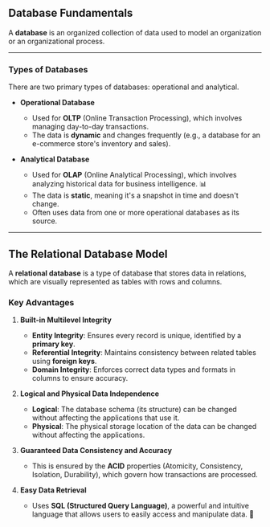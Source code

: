 ## Database Fundamentals

A **database** is an organized collection of data used to model an organization or an organizational process.

***

### Types of Databases

There are two primary types of databases: operational and analytical.

* **Operational Database**
    * Used for **OLTP** (Online Transaction Processing), which involves managing day-to-day transactions.
    * The data is **dynamic** and changes frequently (e.g., a database for an e-commerce store's inventory and sales).

* **Analytical Database**
    * Used for **OLAP** (Online Analytical Processing), which involves analyzing historical data for business intelligence. 📊
    * The data is **static**, meaning it's a snapshot in time and doesn't change.
    * Often uses data from one or more operational databases as its source.

***

## The Relational Database Model

A **relational database** is a type of database that stores data in relations, which are visually represented as tables with rows and columns.

### Key Advantages

1.  **Built-in Multilevel Integrity**
    * **Entity Integrity**: Ensures every record is unique, identified by a **primary key**.
    * **Referential Integrity**: Maintains consistency between related tables using **foreign keys**.
    * **Domain Integrity**: Enforces correct data types and formats in columns to ensure accuracy.

2.  **Logical and Physical Data Independence**
    * **Logical**: The database schema (its structure) can be changed without affecting the applications that use it.
    * **Physical**: The physical storage location of the data can be changed without affecting the applications.

3.  **Guaranteed Data Consistency and Accuracy**
    * This is ensured by the **ACID** properties (Atomicity, Consistency, Isolation, Durability), which govern how transactions are processed.

4.  **Easy Data Retrieval**
    * Uses **SQL (Structured Query Language)**, a powerful and intuitive language that allows users to easily access and manipulate data. 🔎
